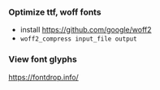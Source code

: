 ### Optimize ttf, woff fonts

- install https://github.com/google/woff2
- `woff2_compress input_file output`

### View font glyphs

https://fontdrop.info/
